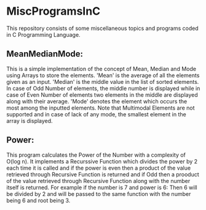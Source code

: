 # MiscProgramsInC
This repository consists of some miscellaneous topics and programs coded in C Programming Language.

## MeanMedianMode:
This is a simple implementation of the concept of Mean, Median and Mode using Arrays to store the elements. 'Mean' is the average of all the elements given as an input. 'Median' is the middle value in the list of sorted elements. In case of Odd Number of elements, the middle number is displayed while in case of Even Number of elements two elements in the middle are displayed along with their average. 'Mode' denotes the element which occurs the most among the inputted elements.  Note that Multimodal Elements are not supported and in case of lack of any mode, the smallest element in the array is displayed.

## Power:

This program calculates the Power of the Number with a complexity of O(log n). It implements a Recurssive Function which divides
the power by 2 each time it is called and if the power is even then a product of the value retrieved through Recursive Function is returned and if Odd then a prooduct of the value retrieved through Recursive Function along with the number itself is returned. For example if the number is 7 and power is 6: Then 6 will be divided by 2 and will be passed to the same function with the number being 6 and root being 3.

